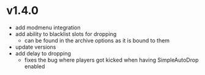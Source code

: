 # v1.4.0
- add modmenu integration
- add ability to blacklist slots for dropping 
  - can be found in the archive options as it is bound to them
- update versions
- add delay to dropping
  - fixes the bug where players got kicked when having SimpleAutoDrop enabled